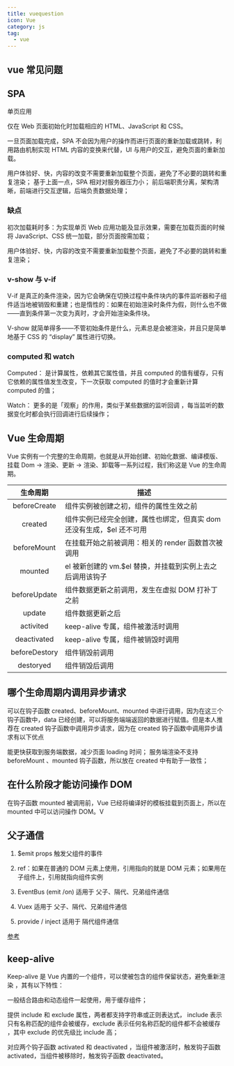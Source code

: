 ```yaml
---
title: vuequestion
icon: Vue
category: js
tag:
  - vue
---
```


## vue 常见问题

## SPA

单页应用

仅在 Web 页面初始化时加载相应的 HTML、JavaScript 和 CSS。

一旦页面加载完成，SPA 不会因为用户的操作而进行页面的重新加载或跳转，利用路由机制实现 HTML 内容的变换来代替，UI 与用户的交互，避免页面的重新加载。

用户体验好、快，内容的改变不需要重新加载整个页面，避免了不必要的跳转和重复渲染；
基于上面一点，SPA 相对对服务器压力小；
前后端职责分离，架构清晰，前端进行交互逻辑，后端负责数据处理；

### 缺点

初次加载耗时多：为实现单页 Web 应用功能及显示效果，需要在加载页面的时候将 JavaScript、CSS 统一加载，部分页面按需加载；

用户体验好、快，内容的改变不需要重新加载整个页面，避免了不必要的跳转和重复渲染；

### v-show 与 v-if

V-if 是真正的条件渲染，因为它会确保在切换过程中条件块内的事件监听器和子组件适当地被销毁和重建；也是惰性的：如果在初始渲染时条件为假，则什么也不做——直到条件第一次变为真时，才会开始渲染条件块。

V-show 就简单得多——不管初始条件是什么，元素总是会被渲染，并且只是简单地基于 CSS 的 “display” 属性进行切换。

### computed 和 watch

Computed： 是计算属性，依赖其它属性值，并且 computed 的值有缓存，只有它依赖的属性值发生改变，下一次获取 computed 的值时才会重新计算 computed 的值；

Watch： 更多的是「观察」的作用，类似于某些数据的监听回调 ，每当监听的数据变化时都会执行回调进行后续操作；

## Vue 生命周期

Vue 实例有一个完整的生命周期，也就是从开始创建、初始化数据、编译模版、挂载 Dom -> 渲染、更新 -> 渲染、卸载等一系列过程，我们称这是 Vue 的生命周期。

|   生命周期    | 描述                                                                  |
| :-----------: | --------------------------------------------------------------------- |
| beforeCreate  | 组件实例被创建之初，组件的属性生效之前                                |
|    created    | 组件实例已经完全创建，属性也绑定，但真实 dom 还没有生成，$el 还不可用 |
|  beforeMount  | 在挂载开始之前被调用：相关的 render 函数首次被调用                    |
|    mounted    | el 被新创建的 vm.$el 替换，并挂载到实例上去之后调用该钩子             |
| beforeUpdate  | 组件数据更新之前调用，发生在虚拟 DOM 打补丁之前                       |
|    update     | 组件数据更新之后                                                      |
|   activited   | keep-alive 专属，组件被激活时调用                                     |
|  deactivated  | keep-alive 专属，组件被销毁时调用                                     |
| beforeDestory | 组件销毁前调用                                                        |
|   destoryed   | 组件销毁后调用                                                        |

## 哪个生命周期内调用异步请求

可以在钩子函数 created、beforeMount、mounted 中进行调用，因为在这三个钩子函数中，data 已经创建，可以将服务端端返回的数据进行赋值。但是本人推荐在 created 钩子函数中调用异步请求，因为在 created 钩子函数中调用异步请求有以下优点

能更快获取到服务端数据，减少页面 loading 时间；
服务端渲染不支持 beforeMount 、mounted 钩子函数，所以放在 created 中有助于一致性；

## 在什么阶段才能访问操作 DOM

在钩子函数 mounted 被调用前，Vue 已经将编译好的模板挂载到页面上，所以在 mounted 中可以访问操作 DOM。V

## 父子通信

1. $emit props 触发父组件的事件

2. ref：如果在普通的 DOM 元素上使用，引用指向的就是 DOM 元素；如果用在子组件上，引用就指向组件实例

3. EventBus (emit /on) 适用于 父子、隔代、兄弟组件通信

4. Vuex 适用于 父子、隔代、兄弟组件通信

5. provide / inject 适用于 隔代组件通信

[参考](https://www.jianshu.com/p/9f460e66ce01)

## keep-alive

Keep-alive 是 Vue 内置的一个组件，可以使被包含的组件保留状态，避免重新渲染 ，其有以下特性：

一般结合路由和动态组件一起使用，用于缓存组件；

提供 include 和 exclude 属性，两者都支持字符串或正则表达式， include 表示只有名称匹配的组件会被缓存，exclude 表示任何名称匹配的组件都不会被缓存 ，其中 exclude 的优先级比 include 高；

对应两个钩子函数 activated 和 deactivated ，当组件被激活时，触发钩子函数 activated，当组件被移除时，触发钩子函数 deactivated。
